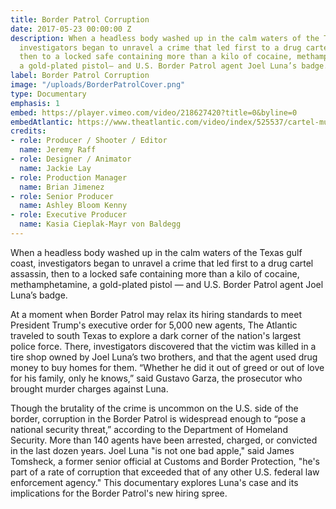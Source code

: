 ```yaml
---
title: Border Patrol Corruption
date: 2017-05-23 00:00:00 Z
description: When a headless body washed up in the calm waters of the Texas gulf coast,
  investigators began to unravel a crime that led first to a drug cartel assassin,
  then to a locked safe containing​ more than a kilo of cocaine, methamphetamine,
  a gold-plated pistol— and U.S. Border Patrol agent Joel Luna’s badge.
label: Border Patrol Corruption
image: "/uploads/BorderPatrolCover.png"
type: Documentary
emphasis: 1
embed: https://player.vimeo.com/video/218627420?title=0&byline=0
embedAtlantic: https://www.theatlantic.com/video/index/525537/cartel-murder-rogue-border-agent/
credits:
- role: Producer / Shooter / Editor
  name: Jeremy Raff
- role: Designer / Animator
  name: Jackie Lay
- role: Production Manager
  name: Brian Jimenez
- role: Senior Producer
  name: Ashley Bloom Kenny
- role: Executive Producer
  name: Kasia Cieplak-Mayr von Baldegg
---
```


When a headless body washed up in the calm waters of the Texas gulf coast, investigators began to unravel a crime that led first to a drug cartel assassin, then to a locked safe containing​ more than a kilo of cocaine, methamphetamine, a gold-plated pistol — and U.S. Border Patrol agent Joel Luna’s badge.

At a moment when Border Patrol may relax its hiring standards to meet President Trump's executive order for 5,000 new agents, The Atlantic traveled to south Texas to explore a dark corner of the nation's largest police force. There, investigators discovered that the victim was killed in a tire shop owned by Joel Luna’s two brothers, and that the agent used drug money to buy homes for them. “Whether he did it out of greed or out of love for his family, only he knows,” said Gustavo Garza, the prosecutor who brought murder charges against Luna.

Though the brutality of the crime is uncommon on the U.S. side of the border, corruption in the Border Patrol is widespread enough to “pose a national security threat,” according to the Department of Homeland Security. More than 140 agents have been arrested, charged, or convicted in the last dozen years. Joel Luna "is not one bad apple," said James Tomsheck, a former senior official at Customs and Border Protection, "he's part of a rate of corruption that exceeded that of any other U.S. federal law enforcement agency." This documentary explores Luna's case and its implications for the Border Patrol's new hiring spree.